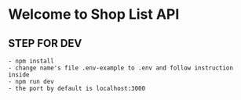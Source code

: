 # Welcome to Shop List API

## STEP FOR DEV

    - npm install
    - change name's file .env-example to .env and follow instruction inside
    - npm run dev
    - the port by default is localhost:3000
